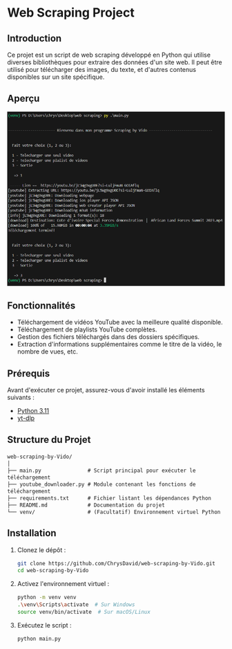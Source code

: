 # Web Scraping Project

## Introduction

Ce projet est un script de web scraping développé en Python qui utilise diverses bibliothèques pour extraire des données d'un site web. Il peut être utilisé pour télécharger des images, du texte, et d'autres contenus disponibles sur un site spécifique.

## Aperçu

![Aperçu du projet](src/capture.png)

## Fonctionnalités

- Téléchargement de vidéos YouTube avec la meilleure qualité disponible.
- Téléchargement de playlists YouTube complètes.
- Gestion des fichiers téléchargés dans des dossiers spécifiques.
- Extraction d'informations supplémentaires comme le titre de la vidéo, le nombre de vues, etc.

## Prérequis

Avant d'exécuter ce projet, assurez-vous d'avoir installé les éléments suivants :

- [Python 3.11](https://www.python.org/downloads/)
- [yt-dlp](https://github.com/yt-dlp/yt-dlp)

## Structure du Projet

    web-scraping-by-Vido/
    │
    ├── main.py               # Script principal pour exécuter le téléchargement
    ├── youtube_downloader.py # Module contenant les fonctions de téléchargement
    ├── requirements.txt      # Fichier listant les dépendances Python
    ├── README.md             # Documentation du projet
    └── venv/                 # (Facultatif) Environnement virtuel Python


## Installation

1. Clonez le dépôt :
   ```bash
   git clone https://github.com/ChrysDavid/web-scraping-by-Vido.git
   cd web-scraping-by-Vido


2. Activez l'environnement virtuel :
    ```bash
    python -m venv venv
    .\venv\Scripts\activate  # Sur Windows
    source venv/bin/activate  # Sur macOS/Linux


3. Exécutez le script :
    ```bash
    python main.py